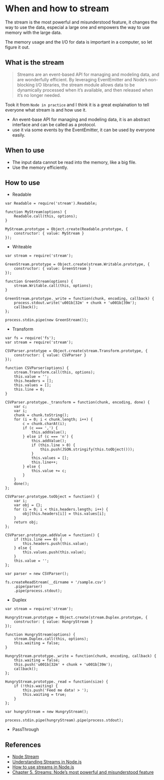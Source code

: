 # When and how to stream
The stream is the most powerful and misunderstood feature, it changes the way to use the data, especial a large one and empowers the way to use memory with the large data.

The memory usage and the I/O for data is important in a computer, so let figure it out.

## What is the stream
> Streams are an event-based API for managing and modeling data, and are wonderfully efficient. By leveraging EventEmitter and Node’s non-blocking I/O libraries,
the stream module allows data to be dynamically processed when it’s available, and
then released when it’s no longer needed.

Took it from `Node in practice` and I think it is a great explaination to tell everyone what stream is and how use it.

* An event-base API for managing and modeling data, it is an abstract interface and can be called as a protocol.
* use it via some events by the EventEmitter, it can be used by everyone easily.

## When to use
* The input data cannot be read into the memory, like a big file.
* Use the memory efficiently.

## How to use
* Readable

```
var Readable = require('stream').Readable;

function MyStream(options) {
    Readable.call(this, options);
}

MyStream.prototype = Object.create(Readable.prototype, {
    constructor: { value: MyStream }
});
```

* Writeable

```
var stream = require('stream');

GreenStream.prototype = Object.create(stream.Writable.prototype, {
    constructor: { value: GreenStream }
});

function GreenStream(options) {
    stream.Writable.call(this, options);
}

GreenStream.prototype._write = function(chunk, encoding, callback) {
    process.stdout.write('u001b[32m' + chunk + 'u001b[39m');
    callback();
};

process.stdin.pipe(new GreenStream());
```

* Transform

```
var fs = require('fs');
var stream = require('stream');

CSVParser.prototype = Object.create(stream.Transform.prototype, {
    constructor: { value: CSVParser }
});

function CSVParser(options) {
    stream.Transform.call(this, options);
    this.value = '';
    this.headers = [];
    this.values = [];
    this.line = 0;
}

CSVParser.prototype._transform = function(chunk, encoding, done) {
    var c;
    var i;
    chunk = chunk.toString();
    for (i = 0; i < chunk.length; i++) {
        c = chunk.charAt(i);
        if (c === ',') {
            this.addValue();
        } else if (c === 'n') {
            this.addValue();
            if (this.line > 0) {
                this.push(JSON.stringify(this.toObject()));
            }
            this.values = [];
            this.line++;
        } else {
            this.value += c;
        }
    }
    done();
};

CSVParser.prototype.toObject = function() {
    var i;
    var obj = {};
    for (i = 0; i < this.headers.length; i++) {
        obj[this.headers[i]] = this.values[i];
    }
    return obj;
};

CSVParser.prototype.addValue = function() {
    if (this.line === 0) {
        this.headers.push(this.value);
    } else {
        this.values.push(this.value);
    }
    this.value = '';
};

var parser = new CSVParser();

fs.createReadStream(__dirname + '/sample.csv')
    .pipe(parser)
    .pipe(process.stdout);
```

* Duplex

```
var stream = require('stream');

HungryStream.prototype = Object.create(stream.Duplex.prototype, {
    constructor: { value: HungryStream }
});

function HungryStream(options) {
    stream.Duplex.call(this, options);
    this.waiting = false;
}

HungryStream.prototype._write = function(chunk, encoding, callback) {
    this.waiting = false;
    this.push('u001b[32m' + chunk + 'u001b[39m');
    callback();
};

HungryStream.prototype._read = function(size) {
    if (!this.waiting) {
        this.push('Feed me data! > ');
        this.waiting = true;
    }
};

var hungryStream = new HungryStream();

process.stdin.pipe(hungryStream).pipe(process.stdout);
```

* PassThrough

## References
* [Node Stream](https://nodejs.org/api/stream.html)
* [Understanding Streams in Node.js](https://nodesource.com/blog/understanding-streams-in-nodejs/)
* [How to use streams in Node.js](https://fauna.com/blog/how-to-use-node-js-streams)
* [Chapter 5. Streams: Node’s most powerful and misunderstood feature](https://livebook.manning.com/book/node-js-in-practice/chapter-5/128)
